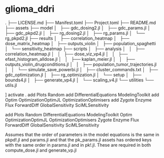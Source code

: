 # glioma_ddri
.
├── LICENSE.md
├── Manifest.toml
├── Project.toml
├── README.md
├── assets
├── model
│   ├── gdc_dosing2.jl
│   ├── gdc_params.jl
│   ├── gdc_pkpd2.jl
│   ├── rg_dosing2.jl
│   ├── rg_params.jl
│   └── rg_pkpd2.jl
├── results
│   ├── correlation_heatmap
│   ├── dose_matrix_heatmap
│   ├── outputs_violin
│   ├── population_spaghetti
│   └── sensitivity_heatmap
├── scripts
│   ├── analysis
│   │   ├── correlation_heatmap.jl
│   │   ├── dose_viz_vp4.jl
│   │   ├── efast_histogram_alldose.jl
│   │   ├── kaplan_meier.jl
│   │   ├── outputs_violin_drugconditions.jl
│   │   ├── population_tumor_trajectories.jl
│   │   └── simulate_save_powerbi.jl
│   ├── cluster_commands.txt
│   ├── gdc_optimization.jl
│   ├── rg_optimization.jl
│   └── setup
│       ├── bounds4.jl
│       ├── generate_vp4.jl
│       └── scaling_v4.jl
└── utilities
    └── utils.jl

] activate .
add Plots Random
add DifferentialEquations ModelingToolkit
add Optim OptimizationOptimJL OptimizationOptimisers
add Zygote Enzyme Flux ForwardDiff GlobalSensitivity SciMLSensitivity

add Plots Random DifferentialEquations ModelingToolkit Optim OptimizationOptimJL OptimizationOptimisers Zygote Enzyme Flux ForwardDiff GlobalSensitivity SciMLSensitivity

Assumes that the order of parameters in the model equations is the same in pkpd!.jl and params.jl and that the pk_params.jl assets has ordered keys with the same order in params.jl and in pk!.jl. These are required in both compute_dose.jl and generate_vp.jl
